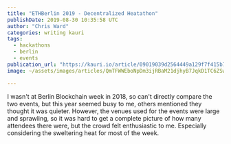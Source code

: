 ```yaml
---
title: "ETHBerlin 2019 - Decentralized Heatathon"
publishDate: 2019-08-30 10:35:58 UTC
author: "Chris Ward"
categories: writing kauri
tags:
  - hackathons
  - berlin
  - events
publication_url: "https://kauri.io/article/09019039d2564449a129f7f415b79187"
image: ~/assets/images/articles/QmTFWWEboNpDm3ijRBaM21djhyB7JqkD1TC6ZSwSAJqtHt.png

---
```


I wasn't at Berlin Blockchain week in 2018, so can't directly compare the two events, but this year seemed busy to me, others mentioned they thought it was quieter. However, the venues used for the events were large and sprawling, so it was hard to get a complete picture of how many attendees there were, but the crowd felt enthusiastic to me. Especially considering the sweltering heat for most of the week.
